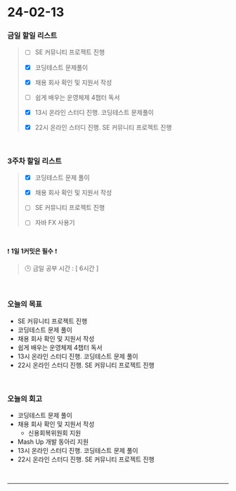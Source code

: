# 24-02-13
### 금일 할일 리스트
> - [ ]  SE 커뮤니티 프로젝트 진행
>
> - [x]  코딩테스트 문제풀이
>
> - [x]  채용 회사 확인 및 지원서 작성
>
> - [ ]  쉽게 배우는 운영체제 4챕터 독서
>
> - [x]  13시 온라인 스터디 진행. 코딩테스트 문제풀이
>
> - [x]  22시 온라인 스터디 진행. SE 커뮤니티 프로젝트 진행

<br/>

### 3주차 할일 리스트  
> - [x]  코딩테스트 문제 풀이
>
> - [x]  채용 회사 확인 및 지원서 작성
>
> - [ ]  SE 커뮤니티 프로젝트 진행
>
> - [ ]  자바 FX 사용기

<br/>

❗ **1일 1커밋은 필수** ❗
> 🕒 금일 공부 시간 : [ 6시간 ]

<br/>

### 오늘의 목표
- SE 커뮤니티 프로젝트 진행
- 코딩테스트 문제 풀이
- 채용 회사 확인 및 지원서 작성
- 쉽게 배우는 운영체제 4챕터 독서
- 13시 온라인 스터디 진행. 코딩테스트 문제 풀이
- 22시 온라인 스터디 진행. SE 커뮤니티 프로젝트 진행

<br>

### 오늘의 회고
- 코딩테스트 문제 풀이
- 채용 회사 확인 및 지원서 작성
    - 신용회복위원회 지원
- Mash Up 개발 동아리 지원
- 13시 온라인 스터디 진행. 코딩테스트 문제 풀이
- 22시 온라인 스터디 진행. SE 커뮤니티 프로젝트 진행


<br/>

------------  
